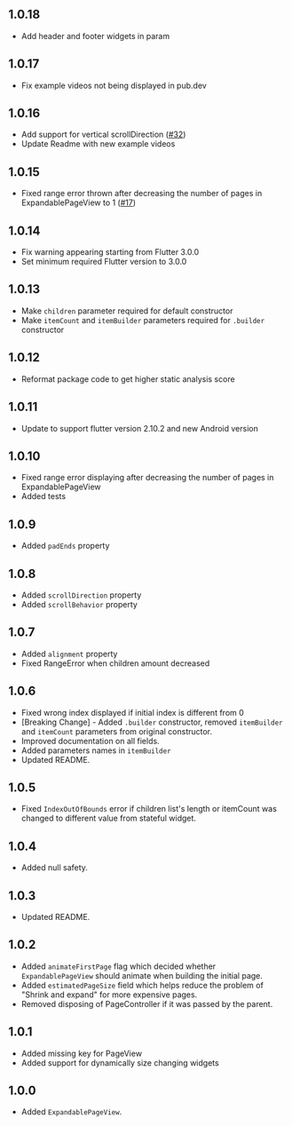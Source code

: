 ## 1.0.18

* Add header and footer widgets in param

## 1.0.17

* Fix example videos not being displayed in pub.dev

## 1.0.16

* Add support for vertical scrollDirection ([#32](https://github.com/Limbou/expandable_page_view/issues/32))
* Update Readme with new example videos

## 1.0.15

* Fixed range error thrown after decreasing the number of pages in ExpandablePageView to 1 ([#17](https://github.com/Limbou/expandable_page_view/issues/17))

## 1.0.14

* Fix warning appearing starting from Flutter 3.0.0
* Set minimum required Flutter version to 3.0.0

## 1.0.13

* Make `children` parameter required for default constructor
* Make `itemCount` and `itemBuilder` parameters required for `.builder` constructor

## 1.0.12

* Reformat package code to get higher static analysis score

## 1.0.11

* Update to support flutter version 2.10.2 and new Android version

## 1.0.10

* Fixed range error displaying after decreasing the number of pages in ExpandablePageView
* Added tests

## 1.0.9

* Added `padEnds` property

## 1.0.8

* Added `scrollDirection` property
* Added `scrollBehavior` property

## 1.0.7

* Added `alignment` property
* Fixed RangeError when children amount decreased

## 1.0.6

* Fixed wrong index displayed if initial index is different from 0
* [Breaking Change] - Added `.builder` constructor, removed `itemBuilder` and `itemCount` parameters from original constructor.
* Improved documentation on all fields.
* Added parameters names in `itemBuilder`  
* Updated README.

## 1.0.5

* Fixed `IndexOutOfBounds` error if children list's length or itemCount was changed to different value from stateful widget.

## 1.0.4

* Added null safety.

## 1.0.3

* Updated README.

## 1.0.2

* Added `animateFirstPage` flag which decided whether `ExpandablePageView` should animate when building the initial page.
* Added `estimatedPageSize` field which helps reduce the problem of "Shrink and expand" for more expensive pages.
* Removed disposing of PageController if it was passed by the parent.

## 1.0.1

* Added missing key for PageView
* Added support for dynamically size changing widgets

## 1.0.0

* Added `ExpandablePageView`.
